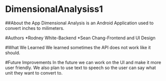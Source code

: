 # DimensionalAnalysiss1
##About the App
Dimensional Analysis is an Android Application used to convert inches to milimeters.

#Authors
*Rodney White-Backend
*Sean Chang-Frontend and UI Design

#What We Learned
We learned sometimes the API does not work like it should.

#Future Improvements
In the future we can work on the UI and make it more user friendly. We also plan to use text to speech so the user can say what unit they want to convert to.
